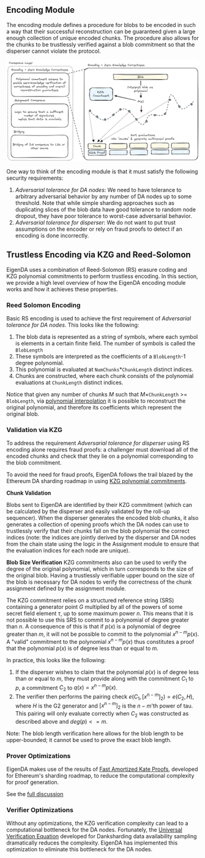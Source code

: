 ## Encoding Module

The encoding module defines a procedure for blobs to be encoded in such a way that their successful reconstruction can be guaranteed given a large enough collection of unique encoded chunks. The procedure also allows for the chunks to be trustlessly verified against a blob commitment so that the disperser cannot violate the protocol.

![image](../../assets/encoding-module.png)

One way to think of the encoding module is that it must satisfy the following security requirements:
1. *Adversarial tolerance for DA nodes*: We need to have tolerance to arbitrary adversarial behavior by any number of DA nodes up to some threshold. Note that while simple sharding approaches such as duplicating slices of the blob data have good tolerance to random node dropout, they have poor tolerance to worst-case adversarial behavior.
2. *Adversarial tolerance for disperser*: We do not want to put trust assumptions on the encoder or rely on fraud proofs to detect if an encoding is done incorrectly.


## Trustless Encoding via KZG and Reed-Solomon

EigenDA uses a combination of Reed-Solomon (RS) erasure coding and KZG polynomial commitments to perform trustless  encoding. In this section, we provide a high level overview of how the EigenDA encoding module works and how it achieves these properties.

### Reed Solomon Encoding

Basic RS encoding is used to achieve the first requirement of *Adversarial tolerance for DA nodes*. This looks like the following:

1. The blob data is represented as a string of symbols, where each symbol is elements in a certain finite field. The number of symbols is called the `BlobLength`
2. These symbols are interpreted as the coefficients of a `BlobLength`-1 degree polynomial.
3. This polynomial is evaluated at `NumChunks`*`ChunkLength` distinct indices.
4. Chunks are constructed, where each chunk consists of the polynomial evaluations at `ChunkLength` distinct indices.

Notice that given any number of chunks $M$ such that $M \times$`ChunkLength` >= `BlobLength`, via [polynomial interpolation](https://en.wikipedia.org/wiki/Polynomial_interpolation) it is possible to reconstruct the original polynomial, and therefore its coefficients which represent the original blob. 

### Validation via KZG

To address the requirement *Adversarial tolerance for disperser* using RS encoding alone requires fraud proofs: a challenger must download all of the encoded chunks and check that they lie on a polynomial corresponding to the blob commitment. 

To avoid the need for fraud proofs, EigenDA follows the trail blazed by the Ethereum DA sharding roadmap in using [KZG polynomial commitments](https://dankradfeist.de/ethereum/2020/06/16/kate-polynomial-commitments.html). 

**Chunk Validation**

Blobs sent to EigenDA are identified by their KZG commitment (which can be calculated by the disperser and easily validated by the roll-up sequencer). When the disperser generates the encoded blob chunks, it also generates a collection of opening proofs which the DA nodes can use to trustlessly verify that their chunks fall on the blob polynomial the correct indices (note: the indices are jointly derived by the disperser and DA nodes from the chain state using the logic in the Assignment module to ensure that the evaluation indices for each node are unique).

**Blob Size Verification**
KZG commitments also can be used to verify the degree of the original polynomial, which in turn corresponds to the size of the original blob. Having a trustlessly verifiable upper bound on the size of the blob is necessary for DA nodes to verify the correctness of the chunk assignment defined by the assignment module.

The KZG commitment relies on a structured reference string (SRS) containing a generator point $G$ multiplied by all of the powers of some secret field element $\tau$, up to some maximum power $n$. This means that it is not possible to use this SRS to commit to a polynomial of degree greater than $n$. A consequence of this is that if $p(x)$ is a polynomial of degree greater than $m$, it will not be possible to commit to the polynomial $x^{n-m}p(x)$. A "valid" commitment to the polynomial $x^{n-m}p(x)$ thus constitutes a proof that the polynomial $p(x)$ is of degree less than or equal to $m$. 

In practice, this looks like the following: 
1. If the disperser wishes to claim that the polynomial $p(x)$ is of degree less than or equal to $m$, they must provide along with the commitment $C_1$ to $p$, a commitment $C_2$ to $q(x) = x^{n-m}p(x)$. 
2. The verifier then performs the pairing check $e(C_1,[x^{n-m}]_2) = e(C_2,H)$, where $H$ is the G2 generator and $[x^{n-m}]_2$ is the $n-m$'th power of tau. This pairing will only evaluate correctly when $C_2$ was constructed as described above and $deg(p) <= m$. 

Note: The blob length verification here allows for the blob length to be upper-bounded; it cannot be used to prove the exact blob length.


### Prover Optimizations

EigenDA makes use of the results of [Fast Amortized Kate Proofs](https://github.com/khovratovich/Kate/blob/master/Kate_amortized.pdf), developed for Ethereum's sharding roadmap, to reduce the computational complexity for proof generation. 

See the [full discussion](./amortized-proving.md)


### Verifier Optimizations

Without any optimizations, the KZG verification complexity can lead to a computational bottleneck for the DA nodes. Fortunately, the [Universal Verification Equation](https://ethresear.ch/t/a-universal-verification-equation-for-data-availability-sampling/13240) developed for Danksharding data availability sampling dramatically reduces the complexity. EigenDA has implemented this optimization to eliminate this bottleneck for the DA nodes. 

